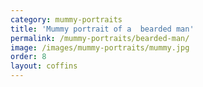 ```yaml
---
category: mummy-portraits
title: 'Mummy portrait of a  bearded man'
permalink: /mummy-portraits/bearded-man/
image: /images/mummy-portraits/mummy.jpg
order: 8
layout: coffins
---
```


